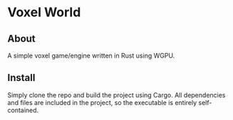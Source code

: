 # Voxel World
## About
A simple voxel game/engine written in Rust using WGPU.
## Install
Simply clone the repo and build the project using Cargo. All dependencies and files are included in the project, so the executable is entirely self-contained.
